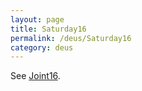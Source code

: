 ```yaml
---
layout: page
title: Saturday16
permalink: /deus/Saturday16
category: deus
---
```

See [Joint16](Joint16).
